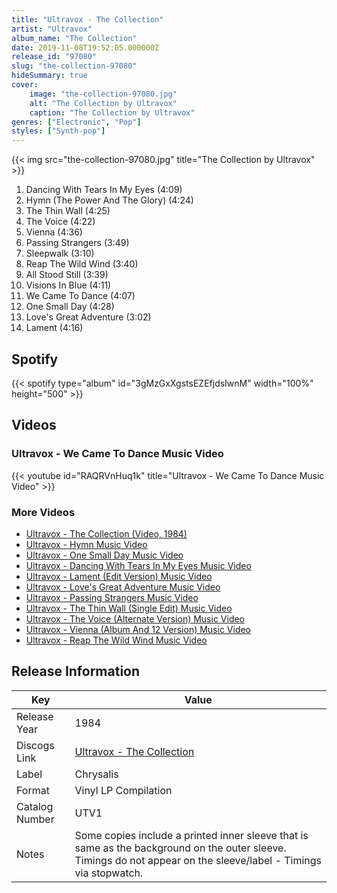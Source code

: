 ```yaml
---
title: "Ultravox - The Collection"
artist: "Ultravox"
album_name: "The Collection"
date: 2019-11-08T19:52:05.000000Z
release_id: "97080"
slug: "the-collection-97080"
hideSummary: true
cover:
    image: "the-collection-97080.jpg"
    alt: "The Collection by Ultravox"
    caption: "The Collection by Ultravox"
genres: ["Electronic", "Pop"]
styles: ["Synth-pop"]
---
```


{{< img src="the-collection-97080.jpg" title="The Collection by Ultravox" >}}

<!-- section break -->

1. Dancing With Tears In My Eyes (4:09)
2. Hymn (The Power And The Glory) (4:24)
3. The Thin Wall (4:25)
4. The Voice (4:22)
5. Vienna (4:36)
6. Passing Strangers (3:49)
7. Sleepwalk (3:10)
8. Reap The Wild Wind (3:40)
9. All Stood Still (3:39)
10. Visions In Blue (4:11)
11. We Came To Dance (4:07)
12. One Small Day (4:28)
13. Love's Great Adventure (3:02)
14. Lament (4:16)

<!-- section break -->


## Spotify
{{< spotify type="album" id="3gMzGxXgstsEZEfjdsIwnM" width="100%" height="500" >}}



## Videos
### Ultravox - We Came To Dance Music Video
{{< youtube id="RAQRVnHuq1k" title="Ultravox - We Came To Dance Music Video" >}}<br>

### More Videos

- [Ultravox - The Collection (Video, 1984)](https://www.youtube.com/watch?v=ZUguvYE9FuE)
- [Ultravox - Hymn Music Video](https://www.youtube.com/watch?v=m8kd6YAvQSY)
- [Ultravox - One Small Day Music Video](https://www.youtube.com/watch?v=HxvhBaVj-cM)
- [Ultravox - Dancing With Tears In My Eyes Music Video](https://www.youtube.com/watch?v=BPr3CSFm-uo)
- [Ultravox - Lament (Edit Version) Music Video](https://www.youtube.com/watch?v=Ei4SaIh0Hk4)
- [Ultravox - Love's Great Adventure Music Video](https://www.youtube.com/watch?v=n-uNbI0BRec)
- [Ultravox - Passing Strangers Music Video](https://www.youtube.com/watch?v=rNcCBzmrUTc)
- [Ultravox - The Thin Wall (Single Edit) Music Video](https://www.youtube.com/watch?v=YgKcupEWc6w)
- [Ultravox - The Voice (Alternate Version) Music Video](https://www.youtube.com/watch?v=xQA_xQhDdMY)
- [Ultravox - Vienna (Album And 12 Version) Music Video](https://www.youtube.com/watch?v=jnA4VYNj2Mw)
- [Ultravox - Reap The Wild Wind Music Video](https://www.youtube.com/watch?v=JB_Ae_U1w2M)


## Release Information
|  Key           | Value                                                |
| ---------------| ---------------------------------------------------- |
| Release Year   | 1984                                   |
| Discogs Link   | [Ultravox - The Collection](https://www.discogs.com/release/97080-Ultravox-The-Collection) |
| Label          | Chrysalis |
| Format         | Vinyl LP Compilation |
| Catalog Number | UTV1 |
| Notes | Some copies include a printed inner sleeve that is same as the background on the outer sleeve.  Timings do not appear on the sleeve/label - Timings via stopwatch. |